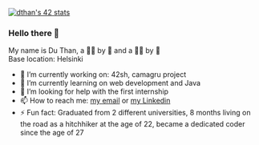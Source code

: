 [![dthan's 42 stats](https://badge42.herokuapp.com/api/stats/intra_id)](https://github.com/JaeSeoKim/badge42)

### Hello there 👋

My name is Du Than, a 🧑‍🏭 by 🌅 and a 🧑‍💻 by 🌙 <br/>
Base location: Helsinki

- 🔭 I’m currently working on: 42sh, camagru project
- 🌱 I’m currently learning on web development and Java
- 🤔 I’m looking for help with the first internship
- 📫 How to reach me: <a href="mailto:will.than92@gmail.com">my email</a> or <a href="https://www.linkedin.com/in/duthan/" >my Linkedin</a>
- ⚡ Fun fact: Graduated from 2 different universities, 8 months living on the road as a hitchhiker at the age of 22, became a dedicated coder since the age of 27
